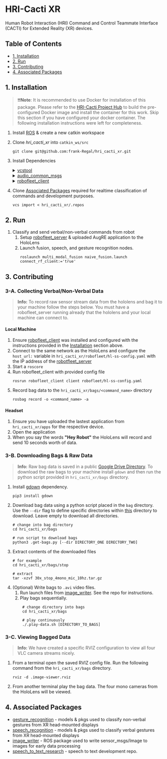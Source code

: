 # HRI-Cacti XR
Human Robot Interaction (HRI) Command and Control Teammate Interface (CACTI) for Extended Reality (XR) devices.

## Table of Contents
   * [1. Installation](#1-installation)
   * [2. Run](#2-run)
   * [3. Contributing](#3-contributing)
   * [4. Associated Packages](#4-associated-packages)


## 1. Installation
> ❗❗**Note**: It is recommended to use Docker for installation of this package. Please refer to the [HRI-Cacti Project Hub](https://github.com/frank-Regal/HRI-Cacti) to build the pre-configured Docker image and install the container for this work. Skip this section if you have configured your docker container. The following installation instructions were left for completeness.

1. Install [ROS](https://www.ros.org/) & create a new catkin workspace
2. Clone *hri_cacti_xr* into `catkin_ws/src`
   ```shell
   git clone git@github.com:frank-Regal/hri_cacti_xr.git
   ```
3. Install Dependencies
    <details>
    <summary><a href="https://github.com/dirk-thomas/vcstool">vcstool</a></summary>
    <br>
       
    ```shell
    sudo apt install python3-vcstool
    ```
    </details>
    <details>
    <summary><a href="https://github.com/ros-drivers/audio_common">audio_common_msgs</a></summary>
    <br>
       
    ```shell
    cd catkin_ws/src
    ```
    ```shell
    git clone https://github.com/ros-drivers/audio_common.git
    ```
    ```shell
    caktin build
    ```
    </details>
    <details>
    <summary><a href="https://github.com/UTNuclearRobotics/robofleet_client/tree/iron-devel">robofleet_client</a></summary>
    <br>
      
    a. Clone *robofleet_client* and all submodules into ```catkin_ws/src``` directory
      
    ```shell
    git clone git@github.com:UTNuclearRobotics/robofleet_client.git
    ```
    ```shell
    cd robofleet_client
    ```
    >**Note:** make sure to checkout the ```robotfleet_client``` branch associated with your ROS version
    ```shell
    git submodule init
    ```
    ```shell
    git submodule update
    ```
    b. Build & Source

    ```shell
    catkin build robofleet_client
    ```
    ```shell
    source devel/setup.bash
    ```

    c. Use the bash script in this repo to create required robofleet message types.
    >**Note:** Make sure ```audio_common_msgs``` have been built (steps are outlne above)
    ```shell
    ./hri_cacti_xr/robofleet/build_rf_pkgs.sh
    ```
    
    d. Source your catkin workspace
    ```shell
    source devel/setup.bash
    ```
    </details>

4. Clone [Associated Packages](#associatedpackages) required for realtime classification of commands and development purposes.
   ```shell
   vcs import < hri_cacti_xr/.repos
   ```
## 2. Run
1. Classify and send verbal/non-verbal commands from robot
    1. Setup [robofleet_server]() & uploaded AugRE application to the HoloLens
    2. Launch fusion, speech, and gesture recognition nodes.
       ```shell
       roslaunch multi_modal_fusion naive_fusion.launch connect_rf_client:='true'
       ```

## 3. Contributing
### 3-A. Collecting Verbal/Non-Verbal Data
> **Info:** To record raw sensor stream data from the hololens and bag it to your machine follow the steps below. You must have a robofleet_server running already that the hololens and your local machine can connect to.

#### Local Machine
1. Ensure [robofleet_client](https://github.com/UTNuclearRobotics/robofleet_client/tree/iron-devel) was installed and configured with the instructions provided in the [Installation](#1-installation) section above.
2. Connect to the same network as the HoloLens and configure the `host_url:` variable in `hri_cacti_xr/robofleet/hl-ss-config.yaml` with the IP address of the [robotfleet_server](https://github.com/ut-amrl/robofleet_server/tree/master)
3. Start a `roscore`
4. Run robofleet_client with provided config file
   ```shell
   rosrun robofleet_client client robofleet/hl-ss-config.yaml
   ```
5. Record bag data to the `hri_cacti_xr/bags/<command_name>` directory
   ```shell
   rosbag record -o <command_name> -a
   ```
#### Headset
1. Ensure you have uploaded the lastest application from `hri_cacti_xr/apps` for the respective device.
2. Open the application
3. When you say the words **"Hey Robot"** the HoloLens will record and send 10 seconds worth of data.

### 3-B. Downloading Bags & Raw Data
> **Info:** Raw bag data is saved in a public [Google Drive Directory](https://drive.google.com/drive/folders/1F_q5MIJcItS98ip6DdXzI2j1rtw0_qrB?usp=sharing). To download the raw bags to your machine install ```gdown``` and then run the python script provided in ```hri_cacti_xr/bags``` directory.
1. Install [gdown](https://pypi.org/project/gdown/) dependency.
   ```shell
   pip3 install gdown
   ```
2. Download bag data using a python script placed in the ```bag``` directory. Use the ```--dir``` flag to define specific directories within [this](https://drive.google.com/drive/folders/1F_q5MIJcItS98ip6DdXzI2j1rtw0_qrB?usp=sharing) directory to download. Leave empty to download all directories.
   ```shell
   # change into bag directory
   cd hri_cacti_xr/bags

   # run script to download bags
   python3 .get-bags.py [--dir DIRECTORY_ONE DIRECTORY_TWO]
   ```
3. Extract contents of the downloaded files
   ```shell
   # for example
   cd hri_cacti_xr/bags/stop

   # extract
   tar -xzvf 30x_stop_4mono_mic_10hz.tar.gz
   ``` 
4. (Optional) Write bags to ```.avi``` video files.
   1. Run launch files from [image_writer](https://github.com/frank-Regal/image_writer). See the repo for instructions.
   2. Play bags sequentially.
      ```shell
       # change directory into bags
       cd hri_cacti_xr/bags

       # play continuously
       ./.play-data.sh [DIRECTORY_TO_BAGS]
       ```
### 3-C. Viewing Bagged Data
> **Info:** We have created a specific RVIZ configuration to view all four VLC camera streams nicely.
1. From a terminal open the saved RVIZ config file. Run the following command from the ```hri_cacti_xr/bags``` directory.
   ```shell
   rviz -d .image-viewer.rviz
   ```
2. From another terminal play the bag data. The four mono cameras from the HoloLens will be viewed.
   
## 4. Associated Packages
- [gesture_recognition](https://github.com/frank-Regal/gesture_recognition) - models & pkgs used to classify non-verbal gestures from XR head-mounted displays
- [speech_recognition](https://github.com/frank-Regal/speech_recognition) - models & pkgs used to classify verbal gestures from XR head-mounted displays
- [image_writer](https://github.com/frank-Regal/image_writer) - ROS package used to write sensor_msgs/Image to images for early data processing
- [speech_to_text_research](https://github.com/frank-Regal/speech_to_text_research) - speech to text development repo.
